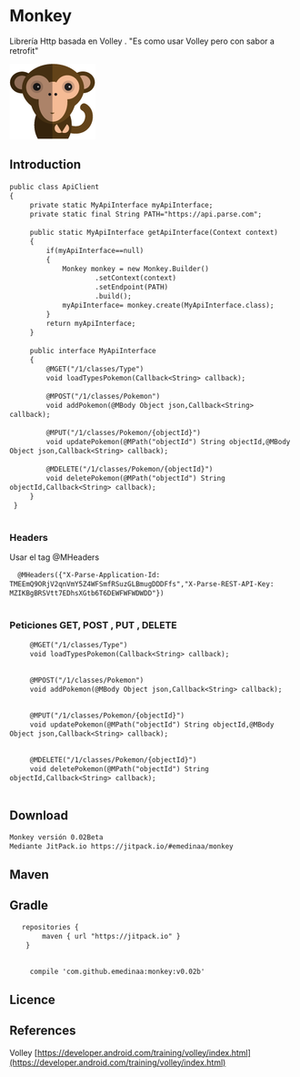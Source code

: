 # Monkey
Librería Http basada en Volley . "Es como usar Volley pero con sabor a retrofit"

![Image of Monkey](monkey.png)

## Introduction

```
public class ApiClient 
{
     private static MyApiInterface myApiInterface;
     private static final String PATH="https://api.parse.com";
     
     public static MyApiInterface getApiInterface(Context context)
     {
         if(myApiInterface==null)
         {
             Monkey monkey = new Monkey.Builder()
                     .setContext(context)
                     .setEndpoint(PATH)
                     .build();
             myApiInterface= monkey.create(MyApiInterface.class);
         }
         return myApiInterface;
     }
     
     public interface MyApiInterface
     {
         @MGET("/1/classes/Type")
         void loadTypesPokemon(Callback<String> callback);
                 
         @MPOST("/1/classes/Pokemon")
         void addPokemon(@MBody Object json,Callback<String> callback);
         
         @MPUT("/1/classes/Pokemon/{objectId}")
         void updatePokemon(@MPath("objectId") String objectId,@MBody Object json,Callback<String> callback);
                 
         @MDELETE("/1/classes/Pokemon/{objectId}")
         void deletePokemon(@MPath("objectId") String objectId,Callback<String> callback);
     }
 }
 
```


### Headers 

Usar el tag @MHeaders
```
  @MHeaders({"X-Parse-Application-Id: TMEEmQ9ORjV2qnVmY5Z4WFSmfRSuzGLBmugDDDFfs","X-Parse-REST-API-Key: MZIKBgBRSVtt7EDhsXGtb6T6DEWFWFWDWDD"})
   
```

### Peticiones GET, POST , PUT , DELETE
```
     @MGET("/1/classes/Type")
     void loadTypesPokemon(Callback<String> callback);
   
```

```
     @MPOST("/1/classes/Pokemon")
     void addPokemon(@MBody Object json,Callback<String> callback);
   
```

```
     @MPUT("/1/classes/Pokemon/{objectId}")
     void updatePokemon(@MPath("objectId") String objectId,@MBody Object json,Callback<String> callback);
   
```

```
     @MDELETE("/1/classes/Pokemon/{objectId}")
     void deletePokemon(@MPath("objectId") String objectId,Callback<String> callback);
   
```

## Download

    Monkey versión 0.02Beta
    Mediante JitPack.io https://jitpack.io/#emedinaa/monkey
    
## Maven

## Gradle
```
   repositories {
        maven { url "https://jitpack.io" }
    }
   
```
```
     compile 'com.github.emedinaa:monkey:v0.02b'
```

## Licence

## References

Volley [https://developer.android.com/training/volley/index.html](https://developer.android.com/training/volley/index.html)
